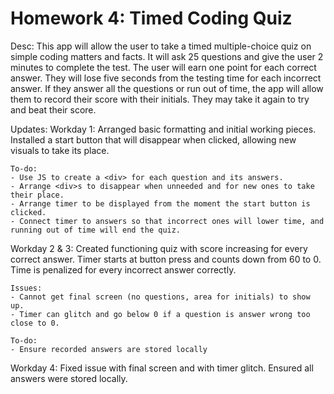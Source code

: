 # Homework 4: Timed Coding Quiz

Desc:
This app will allow the user to take a timed multiple-choice quiz on simple coding matters and facts. It will ask 25 questions and give the user 2 minutes to complete the test.
The user will earn one point for each correct answer. They will lose five seconds from the testing time for each incorrect answer. 
If they answer all the questions or run out of time, the app will allow them to record their score with their initials. They may take it again to try and beat their score.

Updates:
Workday 1: 
Arranged basic formatting and initial working pieces. Installed a start button that will disappear when clicked, allowing new visuals to take its place.

	To-do:
	- Use JS to create a <div> for each question and its answers.
	- Arrange <div>s to disappear when unneeded and for new ones to take their place.
	- Arrange timer to be displayed from the moment the start button is clicked.
	- Connect timer to answers so that incorrect ones will lower time, and running out of time will end the quiz.

Workday 2 & 3:
Created functioning quiz with score increasing for every correct answer. 
Timer starts at button press and counts down from 60 to 0. 
Time is penalized for every incorrect answer correctly.

	Issues:
	- Cannot get final screen (no questions, area for initials) to show up.
	- Timer can glitch and go below 0 if a question is answer wrong too close to 0.

	To-do:
	- Ensure recorded answers are stored locally

Workday 4:
Fixed issue with final screen and with timer glitch. Ensured all answers were stored locally.